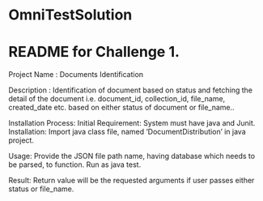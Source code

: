 # OmniTestSolution
# README for Challenge 1. 
Project Name : Documents Identification

Description : Identification of document based on status and fetching the detail of the document i.e. document_id, collection_id, file_name, created_date etc. based on either status of document or file_name..


Installation Process: 
	Initial Requirement: System must have java and Junit.
	Installation: Import java class file, named ‘DocumentDistribution’ in java project.		
		      
Usage:
Provide the JSON file path name, having database which needs to be parsed, to function.
Run as java test.

Result:
Return value will be the requested arguments if user passes either status or file_name.
